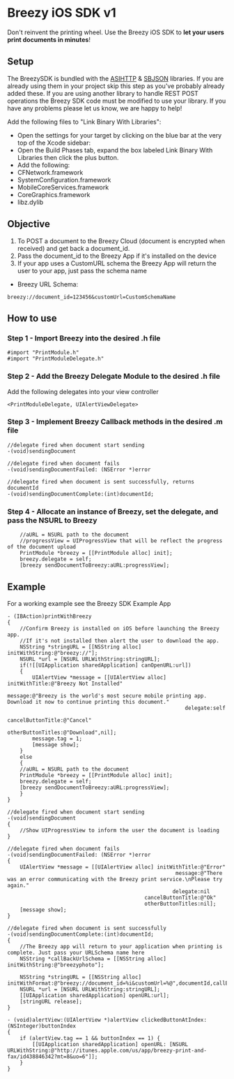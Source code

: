 Breezy iOS SDK v1
============================

Don't reinvent the printing wheel. Use the Breezy iOS SDK to **let your users print documents in minutes**!

Setup
----------------

The BreezySDK is bundled with the [ASIHTTP](https://github.com/pokeb/asi-http-request/tree) & [SBJSON](https://github.com/stig/json-framework/) libraries. If you are already using them in your project skip this step as you've probably already added these.  If you are using another library to handle REST POST operations the Breezy SDK code must be modified to use your library. If you have any problems please let us know, we are happy to help!

Add the following files to "Link Binary With Libraries":

- Open the settings for your target by clicking on the blue bar at the very top of the Xcode sidebar:
- Open the Build Phases tab, expand the box labeled Link Binary With Libraries then click the plus button.
- Add the following: 
- CFNetwork.framework
- SystemConfiguration.framework
- MobileCoreServices.framework
- CoreGraphics.framework
- libz.dylib

Objective
----------------
1. To POST a document to the Breezy Cloud (document is encrypted when received) and get back a document_id.
2. Pass the document_id to the Breezy App if it's installed on the device
3. If your app uses a CustomURL schema the Breezy App will return the user to your app, just pass the schema name

- Breezy URL Schema:
```
breezy://document_id=123456&customUrl=CustomSchemaName
```

How to use
----------------

### Step 1 - Import Breezy into the desired .h file
```objc
#import "PrintModule.h"
#import "PrintModuleDelegate.h"
```

### Step 2 - Add the Breezy Delegate Module to the desired .h file
Add the following delegates into your view controller
```
<PrintModuleDelegate, UIAlertViewDelegate>
```

### Step 3 - Implement Breezy Callback methods in the desired .m file
```objc
//delegate fired when document start sending
-(void)sendingDocument 
```

```objc
//delegate fired when document fails
-(void)sendingDocumentFailed: (NSError *)error 
```

```objc
//delegate fired when document is sent successfully, returns documentId
-(void)sendingDocumentComplete:(int)documentId; 
```

### Step 4 - Allocate an instance of Breezy, set the delegate, and pass the NSURL to Breezy
```objc
	//aURL = NSURL path to the document
	//progressView = UIProgressView that will be reflect the progress of the document upload
    PrintModule *breezy = [[PrintModule alloc] init];
    breezy.delegate = self;
    [breezy sendDocumentToBreezy:aURL:progressView];
```

Example
----------------

For a working example see the Breezy SDK Example App

```objc
- (IBAction)printWithBreezy 
{
    //Confirm Breezy is installed on iOS before launching the Breezy app. 
    //If it's not installed then alert the user to download the app.
    NSString *stringURL = [[NSString alloc] initWithString:@"breezy://"];
    NSURL *url = [NSURL URLWithString:stringURL];
    if(![[UIApplication sharedApplication] canOpenURL:url])
    {
        UIAlertView *message = [[UIAlertView alloc] initWithTitle:@"Breezy Not Installed"
                                                          message:@"Breezy is the world's most secure mobile printing app.  Download it now to continue printing this document."
                                                         delegate:self
                                                cancelButtonTitle:@"Cancel"
                                                otherButtonTitles:@"Download",nil];
        message.tag = 1;
        [message show];
    }
    else
    {
	//aURL = NSURL path to the document
    PrintModule *breezy = [[PrintModule alloc] init];
    breezy.delegate = self;
    [breezy sendDocumentToBreezy:aURL:progressView];
    }
}
```

```objc
//delegate fired when document start sending
-(void)sendingDocument
{   
    //Show UIProgressView to inform the user the document is loading
}
```

```objc
//delegate fired when document fails
-(void)sendingDocumentFailed: (NSError *)error
{
    UIAlertView *message = [[UIAlertView alloc] initWithTitle:@"Error"
                                                      message:@"There was an error communicating with the Breezy print service.\nPlease try again."
                                                     delegate:nil
                                            cancelButtonTitle:@"Ok"
                                            otherButtonTitles:nil];
    [message show];
}
```

```objc
//delegate fired when document is sent successfully
-(void)sendingDocumentComplete:(int)documentId;
{
	//The Breezy app will return to your application when printing is complete. Just pass your URLSchema name here
	NSString *callBackUrlSchema = [[NSString alloc] initWithString:@"breezyphoto"];

    NSString *stringURL = [[NSString alloc] initWithFormat:@"breezy://document_id=%i&customUrl=%@",documentId,callBackUrlSchema];
    NSURL *url = [NSURL URLWithString:stringURL];
    [[UIApplication sharedApplication] openURL:url];
    [stringURL release];
}
```
```objc
- (void)alertView:(UIAlertView *)alertView clickedButtonAtIndex:(NSInteger)buttonIndex
{
    if (alertView.tag == 1 && buttonIndex == 1) {
        [[UIApplication sharedApplication] openURL: [NSURL URLWithString:@"http://itunes.apple.com/us/app/breezy-print-and-fax/id438846342?mt=8&uo=6"]];
    }
}
```
